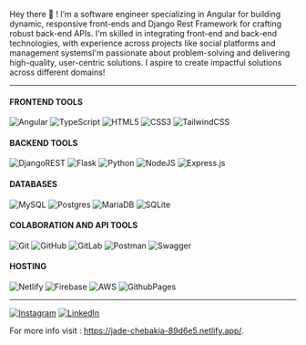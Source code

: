 <!--### ABOUT ME 💫 :
_____________________________________-->
Hey there 👋 ! I’m a software engineer specializing in Angular for building dynamic, responsive front-ends and Django Rest Framework for crafting robust back-end APIs. I'm skilled in integrating front-end and back-end technologies, with experience across projects like social platforms and management systemsI'm passionate about problem-solving and delivering high-quality, user-centric solutions. I aspire to create impactful solutions across different domains!


<!--###  TECH STACK 💻 :-->
_____________________________________
#### FRONTEND TOOLS
![Angular](https://img.shields.io/badge/angular-%23DD0031.svg?style=for-the-badge&logo=angular&logoColor=white) ![TypeScript](https://img.shields.io/badge/typescript-%23007ACC.svg?style=for-the-badge&logo=typescript&logoColor=white) ![HTML5](https://img.shields.io/badge/html5-%23E34F26.svg?style=for-the-badge&logo=html5&logoColor=white) ![CSS3](https://img.shields.io/badge/css3-%231572B6.svg?style=for-the-badge&logo=css3&logoColor=white)   ![TailwindCSS](https://img.shields.io/badge/tailwindcss-%2338B2AC.svg?style=for-the-badge&logo=tailwind-css&logoColor=white)   
#### BACKEND TOOLS
![DjangoREST](https://img.shields.io/badge/DJANGO-REST-ff1709?style=for-the-badge&logo=django&logoColor=white&color=ff1709&labelColor=gray)  ![Flask](https://img.shields.io/badge/flask-%23000.svg?style=for-the-badge&logo=flask&logoColor=white)  ![Python](https://img.shields.io/badge/python-3670A0?style=for-the-badge&logo=python&logoColor=ffdd54) <!-- ![.Net](https://img.shields.io/badge/.NET-5C2D91?style=for-the-badge&logo=.net&logoColor=white) ![C#](https://img.shields.io/badge/c%23-%23239120.svg?style=for-the-badge&logo=csharp&logoColor=white) --> ![NodeJS](https://img.shields.io/badge/node.js-6DA55F?style=for-the-badge&logo=node.js&logoColor=white)  ![Express.js](https://img.shields.io/badge/express.js-%23404d59.svg?style=for-the-badge&logo=express&logoColor=%2361DAFB) 
#### DATABASES
![MySQL](https://img.shields.io/badge/mysql-%2300f.svg?style=for-the-badge&logo=mysql&logoColor=white)  ![Postgres](https://img.shields.io/badge/postgres-%23316192.svg?style=for-the-badge&logo=postgresql&logoColor=white)  ![MariaDB](https://img.shields.io/badge/MariaDB-003545?style=for-the-badge&logo=mariadb&logoColor=white) ![SQLite](https://img.shields.io/badge/sqlite-%2307405e.svg?style=for-the-badge&logo=sqlite&logoColor=white)
#### COLABORATION AND API TOOLS
![Git](https://img.shields.io/badge/git-%23F05033.svg?style=for-the-badge&logo=git&logoColor=white)   ![GitHub](https://img.shields.io/badge/github-%23121011.svg?style=for-the-badge&logo=github&logoColor=white)   ![GitLab](https://img.shields.io/badge/gitlab-%23181717.svg?style=for-the-badge&logo=gitlab&logoColor=white)   ![Postman](https://img.shields.io/badge/Postman-FF6C37?style=for-the-badge&logo=postman&logoColor=white)   ![Swagger](https://img.shields.io/badge/-Swagger-%23Clojure?style=for-the-badge&logo=swagger&logoColor=white)
#### HOSTING
![Netlify](https://img.shields.io/badge/netlify-%23000000.svg?style=for-the-badge&logo=netlify&logoColor=#00C7B7) ![Firebase](https://img.shields.io/badge/firebase-a08021?style=for-the-badge&logo=firebase&logoColor=ffcd34) ![AWS](https://img.shields.io/badge/AWS-%23FF9900.svg?style=for-the-badge&logo=amazon-aws&logoColor=white) ![GithubPages](https://img.shields.io/badge/github%20pages-121013?style=for-the-badge&logo=github&logoColor=white) 
<!-- #### ADOBE SUITS
 ![Adobe Illustrator](https://img.shields.io/badge/adobe%20illustrator-%23FF9A00.svg?style=for-the-badge&logo=adobe%20illustrator&logoColor=white)  ![Adobe Lightroom](https://img.shields.io/badge/Adobe%20Lightroom-31A8FF.svg?style=for-the-badge&logo=Adobe%20Lightroom&logoColor=white) ![Adobe Photoshop](https://img.shields.io/badge/adobe%20photoshop-%2331A8FF.svg?style=for-the-badge&logo=adobe%20photoshop&logoColor=white) ![Adobe Premiere Pro](https://img.shields.io/badge/Adobe%20Premiere%20Pro-9999FF.svg?style=for-the-badge&logo=Adobe%20Premiere%20Pro&logoColor=white) ![Figma](https://img.shields.io/badge/figma-%23F24E1E.svg?style=for-the-badge&logo=figma&logoColor=white) ![Adobe XD](https://img.shields.io/badge/Adobe%20XD-470137?style=for-the-badge&logo=Adobe%20XD&logoColor=#FF61F6)-->
<!--### SOCIALS 🌐:-->
_____________________________________
[![Instagram](https://img.shields.io/badge/Instagram-%23E4405F.svg?logo=Instagram&logoColor=white)](https://instagram.com/mafadii) [![LinkedIn](https://img.shields.io/badge/LinkedIn-%230077B5.svg?logo=linkedin&logoColor=white)](https://linkedin.com/in/mafadilephaka) 

For more info visit : https://jade-chebakia-89d6e5.netlify.app/.

<!-- Proudly created with GPRM ( https://gprm.itsvg.in ) -->
